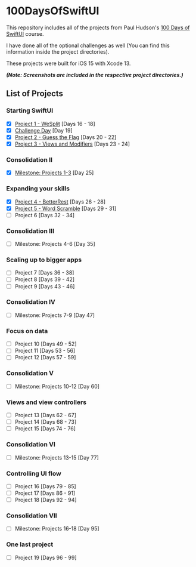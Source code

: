 # 100DaysOfSwiftUI
This repository includes all of the projects from Paul Hudson's [100 Days of SwiftUI](https://www.hackingwithswift.com/100/swiftui) course.

I have done all of the optional challenges as well (You can find this information inside the project directories).

These projects were built for iOS 15 with Xcode 13.

***(Note: Screenshots are included in the respective project directories.)***

## List of Projects
### Starting SwiftUI
- [x] [Project 1 - WeSplit](https://github.com/AnxietyMedicine/100DaysOfSwiftUI/tree/main/01-Project-1-WeSplit) [Days 16 - 18]
- [x] [Challenge Day](https://github.com/AnxietyMedicine/100DaysOfSwiftUI/tree/main/02-Challenge) [Day 19]
- [x] [Project 2 - Guess the Flag](https://github.com/AnxietyMedicine/100DaysOfSwiftUI/tree/main/03-Project-2-GuessTheFlag) [Days 20 - 22]
- [x] [Project 3 - Views and Modifiers](https://github.com/AnxietyMedicine/100DaysOfSwiftUI/tree/main/04-Project-3-ViewsAndModifiers) [Days 23 - 24]
### Consolidation II
- [x] [Milestone: Projects 1-3](https://github.com/AnxietyMedicine/100DaysOfSwiftUI/tree/main/05-Milestone-Project-RockPaperScissorsBrainGame) [Day 25]
### Expanding your skills
- [x] [Project 4 - BetterRest](https://github.com/AnxietyMedicine/100DaysOfSwiftUI/tree/main/06-Project-4-BetterRest) [Days 26 - 28]
- [x] [Project 5 - Word Scramble](https://github.com/AnxietyMedicine/100DaysOfSwiftUI/tree/main/07-Project-5-WordScramble) [Days 29 - 31]
- [ ] Project 6 [Days 32 - 34]
### Consolidation III
- [ ] Milestone: Projects 4-6 [Day 35]
### Scaling up to bigger apps
- [ ] Project 7 [Days 36 - 38]
- [ ] Project 8 [Days 39 - 42]
- [ ] Project 9 [Days 43 - 46]
### Consolidation IV
- [ ] Milestone: Projects 7-9 [Day 47]
### Focus on data
- [ ] Project 10 [Days 49 - 52]
- [ ] Project 11 [Days 53 - 56]
- [ ] Project 12 [Days 57 - 59]
### Consolidation V
- [ ] Milestone: Projects 10-12 [Day 60]
### Views and view controllers
- [ ] Project 13 [Days 62 - 67]
- [ ] Project 14 [Days 68 - 73]
- [ ] Project 15 [Days 74 - 76]
### Consolidation VI
- [ ] Milestone: Projects 13-15 [Day 77]
### Controlling UI flow
- [ ] Project 16 [Days 79 - 85]
- [ ] Project 17 [Days 86 - 91]
- [ ] Project 18 [Days 92 - 94]
### Consolidation VII
- [ ] Milestone: Projects 16-18 [Day 95]
### One last project
- [ ] Project 19 [Days 96 - 99]
